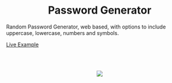 <h1 align="center">Password Generator</h1>

Random Password Generator, web based, with options to include uppercase, lowercase, numbers and symbols.

[Live Example](https://itsksquare.github.io/Password-Generator/)

<br>
<br>

<p align="center">
    <img src="./assets/img/sample.png">
<p/>
